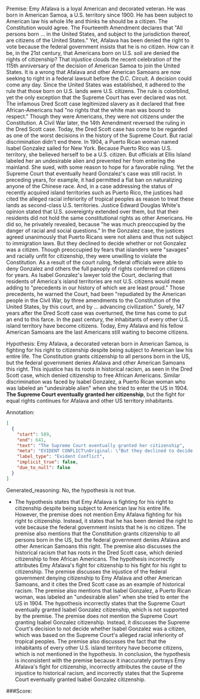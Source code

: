 
Premise:
Emy Afalava is a loyal American and decorated veteran.  He was born in American Samoa, a U.S. territory since 1900. He has been subject to American law his whole life and thinks he should be a citizen. The Constitution would agree.  The Fourteenth Amendment declares that "All persons born ... in the United States, and subject to the jurisdiction thereof, are citizens of the United States." Yet, Afalava has been denied the right to vote because the federal government insists that he is no citizen.  How can it be, in the 21st century, that Americans born on U.S. soil are denied the rights of citizenship? That injustice clouds the recent celebration of the 115th anniversary of the decision of American Samoa to join the United States.  It is a wrong that Afalava and other American Samoans are now seeking to right in a federal lawsuit before the D.C. Circuit. A decision could come any day. Since the United States was established, it adhered to the rule that those born on U.S. lands were U.S. citizens.  The rule is colorblind, yet the only exception that the Supreme Court has ever declared was not. The infamous Dred Scott case legitimized slavery as it declared that free African-Americans had "no rights that the white man was bound to respect."  Though they were Americans, they were not citizens under the Constitution. A Civil War later, the 14th Amendment reversed the ruling in the Dred Scott case. Today, the Dred Scott case has come to be regarded as one of the worst decisions in the history of the Supreme Court. But racial discrimination didn't end there. In 1904, a Puerto Rican woman named Isabel Gonzalez sailed for New York.  Because Puerto Rico was U.S. territory, she believed herself to be a U.S. citizen.  But officials at Ellis Island labeled her an undesirable alien and prevented her from entering the mainland.  She sued, with some reason to hope for a favorable ruling. Yet the Supreme Court that eventually heard Gonzalez's case was still racist.  In preceding years, for example, it had permitted a flat ban on naturalizing anyone of the Chinese race. And, in a case addressing the status of recently acquired island territories such as Puerto Rico, the justices had cited the alleged racial inferiority of tropical peoples as reason to treat these lands as second-class U.S. territories.  Justice Edward Douglas White's opinion stated that U.S. sovereignty extended over them, but that their residents did not hold the same constitutional rights as other Americans.  He did so, he privately revealed, because "he was much preoccupied by the danger of racial and social questions." In the Gonzalez case, the justices agreed unanimously that Puerto Ricans were not aliens and thus not subject to immigration laws.  But they declined to decide whether or not Gonzalez was a citizen.  Though preoccupied by fears that islanders were "savages" and racially unfit for citizenship, they were unwilling to violate the Constitution. As a result of the court ruling, federal officials were able to deny Gonzalez and others the full panoply of rights conferred on citizens for years. As Isabel Gonzalez's lawyer told the Court, declaring that residents of America's island territories are not U.S. citizens would mean adding to "precedents in our history of which we are least proud." Those precedents, he warned the Court, had been "repudiated by the American people in the Civil War, by three amendments to the Constitution of the United States, by this court, and by ... advancing civilization." Surely, 147 years after the Dred Scott case was overturned, the time has come to put an end to this farce. In the past century, the inhabitants of every other U.S. island territory have become citizens. Today, Emy Afalava and his fellow American Samoans are the last Americans still waiting to become citizens.


Hypothesis:
Emy Afalava, a decorated veteran born in American Samoa, is fighting for his right to citizenship despite being subject to American law his entire life. The Constitution grants citizenship to all persons born in the US, but the federal government denies Afalava and other American Samoans this right. This injustice has its roots in historical racism, as seen in the Dred Scott case, which denied citizenship to free African Americans. Similar discrimination was faced by Isabel Gonzalez, a Puerto Rican woman who was labeled an "undesirable alien" when she tried to enter the US in 1904. **The Supreme Court eventually granted her citizenship**, but the fight for equal rights continues for Afalava and other US territory inhabitants.

Annotation:
```json
[
  {
    "start": 589,
    "end": 641,
    "text": "The Supreme Court eventually granted her citizenship",
    "meta": "EVIDENT CONFLICT\nOriginal: \"But they declined to decide whether or not Gonzalez was a citizen.\"\nGenerative: \"The Supreme Court eventually granted her citizenship...\"",
    "label_type": "Evident Conflict",
    "implicit_true": false,
    "due_to_null": false
  }
]
```

Generated_reasoning:
No, the hypothesis is not true. 
- The hypothesis states that Emy Afalava is fighting for his right to citizenship despite being subject to American law his entire life. However, the premise does not mention Emy Afalava fighting for his right to citizenship. Instead, it states that he has been denied the right to vote because the federal government insists that he is no citizen. The premise also mentions that the Constitution grants citizenship to all persons born in the US, but the federal government denies Afalava and other American Samoans this right. The premise also discusses the historical racism that has roots in the Dred Scott case, which denied citizenship to free African Americans. The hypothesis incorrectly attributes Emy Afalava's fight for citizenship to his fight for his right to citizenship. The premise discusses the injustice of the federal government denying citizenship to Emy Afalava and other American Samoans, and it cites the Dred Scott case as an example of historical racism. The premise also mentions that Isabel Gonzalez, a Puerto Rican woman, was labeled an "undesirable alien" when she tried to enter the US in 1904. The hypothesis incorrectly states that the Supreme Court eventually granted Isabel Gonzalez citizenship, which is not supported by the premise. The premise does not mention the Supreme Court granting Isabel Gonzalez citizenship. Instead, it discusses the Supreme Court's decision to not decide whether Isabel Gonzalez was a citizen, which was based on the Supreme Court's alleged racial inferiority of tropical peoples. The premise also discusses the fact that the inhabitants of every other U.S. island territory have become citizens, which is not mentioned in the hypothesis. In conclusion, the hypothesis is inconsistent with the premise because it inaccurately portrays Emy Afalava's fight for citizenship, incorrectly attributes the cause of the injustice to historical racism, and incorrectly states that the Supreme Court eventually granted Isabel Gonzalez citizenship.

###Score:
